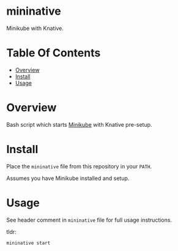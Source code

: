 # mininative
Minikube with Knative.

# Table Of Contents
- [Overview](#overview)
- [Install](#install)
- [Usage](#usage)

# Overview
Bash script which starts [Minikube](https://github.com/kubernetes/minikube) with
Knative pre-setup.

# Install
Place the `mininative` file from this repository in your `PATH`.

Assumes you have Minikube installed and setup.

# Usage
See header comment in `mininative` file for full usage instructions.  

tldr:

```
mininative start
```
